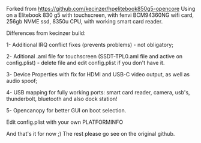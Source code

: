 Forked from https://github.com/kecinzer/hpelitebook850g5-opencore
Using on a Elitebook 830 g5 with touchscreen, with fenvi BCM94360NG wifi card, 256gb NVME ssd, 8350u CPU, with working smart card reader.

Differences from kecinzer build:

1- Additional IRQ conflict fixes (prevents problems) - not obligatory;

2- Aditional .aml file for touchscreen (SSDT-TPL0.aml file and active on config.plist) - delete file and edit config.plist if you don't have it.

3- Device Properties with fix for HDMI and USB-C video output, as well as audio spoof;

4- USB mapping for fully working ports: smart card reader, camera, usb's, thunderbolt, bluetooth and also dock station!

5- Opencanopy for better GUI on boot selection.

Edit config.plist with your own PLATFORMINFO

And that's it for now ;) The rest please go see on the original github.
